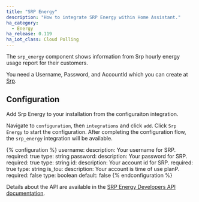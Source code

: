```yaml
---
title: "SRP Energy"
description: "How to integrate SRP Energy within Home Assistant."
ha_category:
  - Energy
ha_release: 0.119
ha_iot_class: Cloud Polling
---
```


The `srp_energy` component shows information from Srp hourly energy usage report for their customers.

You need a Username, Password, and AccountId which you can create at [Srp](https://www.srpnet.com).

## Configuration

Add Srp Energy to your installation from the configuraiton integration.

Navigate to `configuration`, then `integrations` and click `add`. Click `Srp Energy` to start the configuration. 
After completing the configuration flow, the `srp_energy` integration will be available.

{% configuration %}
username:
  description: Your username for SRP.
  required: true
  type: string
password:
  description: Your password for SRP.
  required: true
  type: string
id:
  description: Your account id for SRP.
  required: true
  type: string
is_tou:
  description: Your account is time of use planP.
  required: false
  type: boolean
  default: false
{% endconfiguration %}

Details about the API are available in the [SRP Energy Developers API documentation](https://srpenergy-api-client-python.readthedocs.io/en/latest/?badge=latest).
